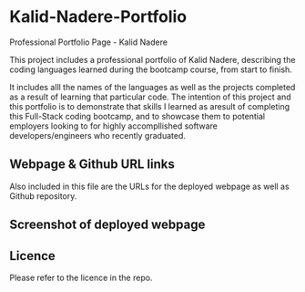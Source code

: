 # Kalid-Nadere-Portfolio
Professional Portfolio Page - Kalid Nadere

This project includes a professional portfolio of Kalid Nadere, describing the
coding languages learned during the bootcamp course, from start to finish.

It includes alll the names of the languages as well as the projects completed
as a result of learning that particular code.
The intention of this project and this portfolio is to demonstrate that skills I learned as aresult of completing this Full-Stack coding bootcamp, and to showcase them to potential
employers looking to for highly accompllished software developers/engineers who recently
graduated.

## Webpage & Github URL links
Also included in this file are the URLs for the deployed webpage as well as Github
repository.


## Screenshot of deployed webpage




## Licence
Please refer to the licence in the repo.


